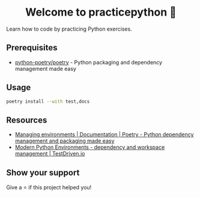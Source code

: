 <h1 align="center">Welcome to practicepython 👋</h1>
<p>
  Learn how to code by practicing Python exercises.
</p>

## Prerequisites

- [python-poetry/poetry](https://github.com/python-poetry/poetry) - Python packaging and dependency management made easy

## Usage

```sh
poetry install --with test,docs
```

## Resources

- [Managing environments | Documentation | Poetry - Python dependency management and packaging made easy](https://python-poetry.org/docs/managing-environments/)
- [Modern Python Environments - dependency and workspace management | TestDriven.io](https://testdriven.io/blog/python-environments/)

## Show your support

Give a ⭐️ if this project helped you!
